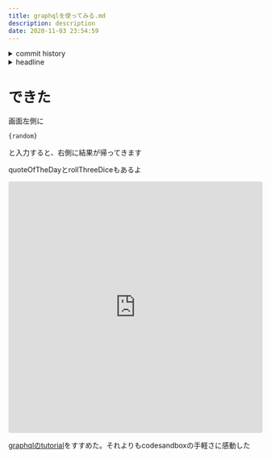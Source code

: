 ```yaml
---
title: graphqlを使ってみる.md
description: description
date: 2020-11-03 23:54:59
---
```

<!-- history area start -->
<details><summary>commit history</summary><div><ol>

</ol></div></details>
<!-- history area end -->
<!-- toc area start -->
<details><summary>headline</summary><div>
<!-- START doctoc generated TOC please keep comment here to allow auto update -->
<!-- DON'T EDIT THIS SECTION, INSTEAD RE-RUN doctoc TO UPDATE -->


- [できた](#%E3%81%A7%E3%81%8D%E3%81%9F)

<!-- END doctoc generated TOC please keep comment here to allow auto update -->

</div></details>

<!-- toc area end -->
# できた

画面左側に

```bash
{random}
```

と入力すると、右側に結果が帰ってきます

quoteOfTheDayとrollThreeDiceもあるよ

<iframe src="https://codesandbox.io/embed/graphiql-dhved?fontsize=14&hidenavigation=1&theme=dark"
     style="width:100%; height:500px; border:0; border-radius: 4px; overflow:hidden;"
     title="graphiql"
     allow="accelerometer; ambient-light-sensor; camera; encrypted-media; geolocation; gyroscope; hid; microphone; midi; payment; usb; vr; xr-spatial-tracking"
     sandbox="allow-forms allow-modals allow-popups allow-presentation allow-same-origin allow-scripts"
   ></iframe>


[graphqlのtutorial](https://graphql.org/graphql-js/basic-types/)をすすめた。それよりもcodesandboxの手軽さに感動した

